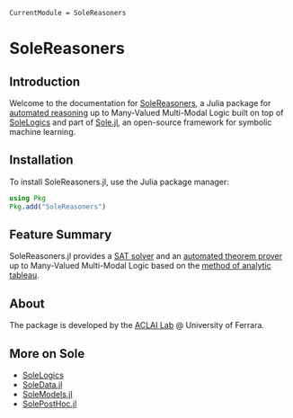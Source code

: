 ```@meta
CurrentModule = SoleReasoners
```

# SoleReasoners

## Introduction

Welcome to the documentation for [SoleReasoners](https://github.com/aclai-lab/SoleReasoners.jl/), a Julia package for [automated reasoning](https://en.wikipedia.org/wiki/Automated_reasoning) up to Many-Valued Multi-Modal Logic built on top of [SoleLogics](https://github.com/aclai-lab/SoleLogics.jl/) and part of [Sole.jl](https://github.com/aclai-lab/Sole.jl), an open-source framework for symbolic machine learning.

## Installation

To install SoleReasoners.jl, use the Julia package manager:
```julia
using Pkg
Pkg.add("SoleReasoners")
```

## Feature Summary

SoleReasoners.jl provides a [SAT solver](https://en.wikipedia.org/wiki/SAT_solver) and an [automated theorem prover](https://en.wikipedia.org/wiki/Automated_theorem_proving) up to Many-Valued Multi-Modal Logic based on the [method of analytic tableau](https://en.wikipedia.org/wiki/Method_of_analytic_tableaux).

## About

The package is developed by the [ACLAI Lab](https://aclai.unife.it/en/) @ University of Ferrara.

## More on Sole
- [SoleLogics](https://github.com/aclai-lab/SoleLogics.jl/)
- [SoleData.jl](https://github.com/aclai-lab/SoleData.jl)
- [SoleModels.jl](https://github.com/aclai-lab/SoleModels.jl)
- [SolePostHoc.jl](https://github.com/aclai-lab/SolePostHoc.jl)
